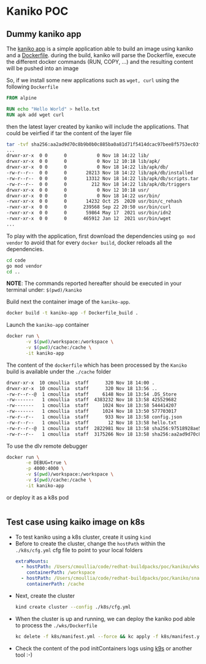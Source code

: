 # Kaniko POC

## Dummy kaniko app

The [kaniko app](./code/main.go) is a simple application able to build an image using kaniko and a [Dockerfile](./workspace/Dockerfile).
during the build, kaniko will parse the Dockerfile, execute the different docker commands (RUN, COPY, ...) and the resulting content will be pushed into an image

So, if we install some new applications such as `wget, curl` using the following `Dockerfile`
```dockerfile
FROM alpine

RUN echo "Hello World" > hello.txt
RUN apk add wget curl
```
then the latest layer created by kaniko will include the applications. That could be veirfied if tar the content of the layer file  
```bash
tar -tvf sha256:aa2ad9d70c8b9b0b0c885ba0a81d71f5414dcac97bee8f5753ec03f92425c540.tgz
...
drwxr-xr-x  0 0      0           0 Nov 18 14:22 lib/
drwxr-xr-x  0 0      0           0 Nov 12 10:18 lib/apk/
drwxr-xr-x  0 0      0           0 Nov 18 14:22 lib/apk/db/
-rw-r--r--  0 0      0       28213 Nov 18 14:22 lib/apk/db/installed
-rw-r--r--  0 0      0       13312 Nov 18 14:22 lib/apk/db/scripts.tar
-rw-r--r--  0 0      0         212 Nov 18 14:22 lib/apk/db/triggers
drwxr-xr-x  0 0      0           0 Nov 12 10:18 usr/
drwxr-xr-x  0 0      0           0 Nov 18 14:22 usr/bin/
-rwxr-xr-x  0 0      0       14232 Oct 25  2020 usr/bin/c_rehash
-rwxr-xr-x  0 0      0      239568 Sep 22 20:50 usr/bin/curl
-rwxr-xr-x  0 0      0       59864 May 17  2021 usr/bin/idn2
-rwxr-xr-x  0 0      0      465912 Jan 12  2021 usr/bin/wget
...
```

To play with the application, first download the dependencies using `go mod vendor` to avoid that for every `docker build`, docker reloads all the dependencies.
```bash
cd code
go mod vendor
cd ..
```

**NOTE**: The commands reported hereafter should be executed in your terminal under: `$(pwd)/kaniko`

Build next the container image of the `kaniko-app`.
```bash
docker build -t kaniko-app -f Dockerfile_build .
```
Launch the `kaniko-app` container
```bash
docker run \
       -v $(pwd)/workspace:/workspace \
       -v $(pwd)/cache:/cache \
       -it kaniko-app
```  
The content of the `dockerfile` which has been processed by the `Kaniko` build is available under the `./cache` folder
```bash
drwxr-xr-x  10 cmoullia  staff      320 Nov 18 14:00 .
drwxr-xr-x  10 cmoullia  staff      320 Nov 18 13:56 ..
-rw-r--r--@  1 cmoullia  staff     6148 Nov 18 13:54 .DS_Store
-rw-------   1 cmoullia  staff  4383232 Nov 18 13:58 425529682
-rw-------   1 cmoullia  staff     1024 Nov 18 13:58 544414207
-rw-------   1 cmoullia  staff     1024 Nov 18 13:50 577703017
-rw-r--r--   1 cmoullia  staff      933 Nov 18 13:58 config.json
-rw-r--r--   1 cmoullia  staff       12 Nov 18 13:58 hello.txt
-rw-r--r--@  1 cmoullia  staff  2822981 Nov 18 13:58 sha256:97518928ae5f3d52d4164b314a7e73654eb686ecd8aafa0b79acd980773a740d.tgz
-rw-r--r--   1 cmoullia  staff  3175266 Nov 18 13:58 sha256:aa2ad9d70c8b9b0b0c885ba0a81d71f5414dcac97bee8f5753ec03f92425c540.tgz
```

To use the dlv remote debugger       
```bash
docker run \
       -e DEBUG=true \
       -p 4000:4000 \
       -v $(pwd)/workspace:/workspace \
       -v $(pwd)/cache:/cache \
       -it kaniko-app
```
or deploy it as a k8s pod
```bash

```

## Test case using kaiko image on k8s

- To test kaniko using a k8s cluster, create it using `kind`
- Before to create the cluster, change the `hostPath` within the `./k8s/cfg.yml` cfg file to point to your local folders
  ```yaml
  extraMounts:
    - hostPath: /Users/cmoullia/code/redhat-buildpacks/poc/kaniko/wks # PLEASE CHANGE ME
      containerPath: /workspace
    - hostPath: /Users/cmoullia/code/redhat-buildpacks/poc/kaniko/snapshot # PLEASE CHANGE ME
      containerPath: /cache
  ```
- Next, create the cluster
  ```bash
  kind create cluster --config ./k8s/cfg.yml 
  ```
- When the cluster is up and running, we can deploy the kaniko pod able to process the `./wks/Dockerfile`  
  ```bash
  kc delete -f k8s/manifest.yml --force && kc apply -f k8s/manifest.yml 
  ```
- Check the content of the pod initContainers logs using [k9s](https://k9scli.io/) or another tool :-)